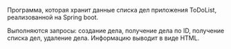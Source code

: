 Программа, которая хранит данные списка дел приложения ToDoList, реализованной на Spring boot. 

Выполняются  запросы: создание дела, получение дела по ID, получение списка дел, удаление дела. Информацию выводит в виде HTML.
